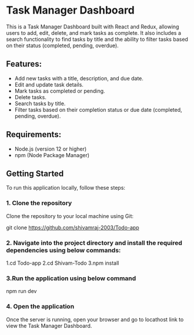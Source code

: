 # Task Manager Dashboard

This is a Task Manager Dashboard built with React and Redux, allowing users to add, edit, delete, and mark tasks as complete. It also includes a search functionality to find tasks by title and the ability to filter tasks based on their status (completed, pending, overdue).

## Features:
- Add new tasks with a title, description, and due date.
- Edit and update task details.
- Mark tasks as completed or pending.
- Delete tasks.
- Search tasks by title.
- Filter tasks based on their completion status or due date (completed, pending, overdue).

## Requirements:
- Node.js (version 12 or higher)
- npm (Node Package Manager)

## Getting Started

To run this application locally, follow these steps:

### 1. Clone the repository
Clone the repository to your local machine using Git:

git clone https://github.com/shivamraj-2003/Todo-app

### 2. Navigate into the project directory and install the required dependencies using below commands:

1.cd Todo-app
2.cd Shivam-Todo
3.npm install
### 3.Run the application using below command
npm run dev
### 4. Open the application
Once the server is running, open your browser and go to locathost link  to view the Task Manager Dashboard.

